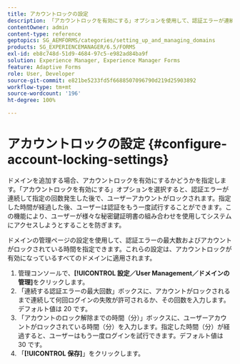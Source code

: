 ```yaml
---
title: アカウントロックの設定
description: 「アカウントロックを有効にする」オプションを使用して、認証エラーが連続して指定の回数発生した後で、ユーザーアカウントをロックします。
contentOwner: admin
content-type: reference
geptopics: SG_AEMFORMS/categories/setting_up_and_managing_domains
products: SG_EXPERIENCEMANAGER/6.5/FORMS
exl-id: eb8c748d-51d9-4684-97c5-e982ad84ba9f
solution: Experience Manager, Experience Manager Forms
feature: Adaptive Forms
role: User, Developer
source-git-commit: e821be5233fd5f6688507096790d219d25903892
workflow-type: tm+mt
source-wordcount: '196'
ht-degree: 100%

---
```


# アカウントロックの設定 {#configure-account-locking-settings}

ドメインを追加する場合、アカウントロックを有効にするかどうかを指定します。「アカウントロックを有効にする」オプションを選択すると、認証エラーが連続して指定の回数発生した後で、ユーザーアカウントがロックされます。指定した時間が経過した後、ユーザーは認証をもう一度試行することができます。この機能により、ユーザーが様々な秘密鍵証明書の組み合わせを使用してシステムにアクセスしようとすることを防ぎます。

ドメインの管理ページの設定を使用して、認証エラーの最大数およびアカウントがロックされている時間を指定できます。これらの設定は、アカウントロックが有効になっているすべてのドメインに適用されます。

1. 管理コンソールで、**[!UICONTROL 設定／User Management／ドメインの管理]**&#x200B;をクリックします。
1. 「連続する認証エラーの最大回数」ボックスに、アカウントがロックされるまで連続して何回ログインの失敗が許可されるか、その回数を入力します。デフォルト値は 20 です。
1. 「アカウントのロック解除までの時間（分）」ボックスに、ユーザーアカウントがロックされている時間（分）を入力します。指定した時間（分）が経過すると、ユーザーはもう一度ログインを試行できます。デフォルト値は 30 です。
1. 「**[!UICONTROL 保存]**」をクリックします。
